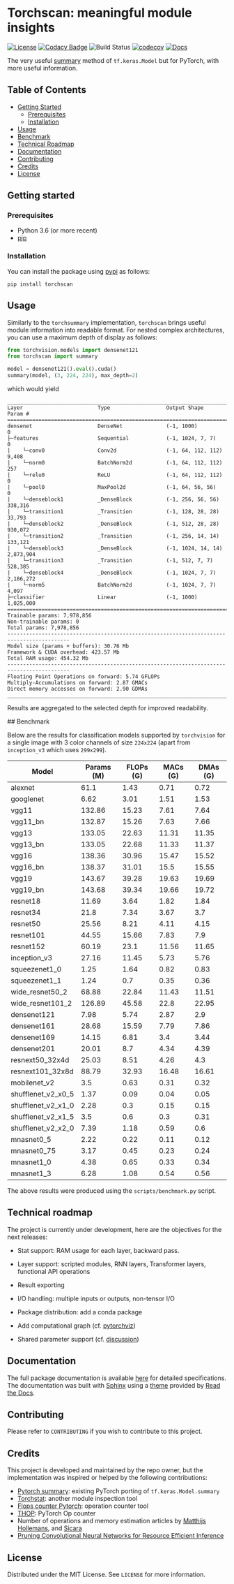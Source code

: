 
# Torchscan: meaningful module insights

[![License](https://img.shields.io/badge/License-MIT-brightgreen.svg)](LICENSE) [![Codacy Badge](https://api.codacy.com/project/badge/Grade/c38368837c2b4a91a59bed8b95c1c19c)](https://www.codacy.com/manual/frgfm/torch-scan?utm_source=github.com&amp;utm_medium=referral&amp;utm_content=frgfm/torch-scan&amp;utm_campaign=Badge_Grade)  ![Build Status](https://github.com/frgfm/torch-scan/workflows/python-package/badge.svg) [![codecov](https://codecov.io/gh/frgfm/torch-scan/branch/master/graph/badge.svg)](https://codecov.io/gh/frgfm/torch-scan) [![Docs](https://img.shields.io/badge/docs-available-blue.svg)](https://frgfm.github.io/torch-scan)

The very useful [summary](https://www.tensorflow.org/api_docs/python/tf/keras/Model#summary) method of `tf.keras.Model` but for PyTorch, with more useful information.



## Table of Contents

* [Getting Started](#getting-started)
  * [Prerequisites](#prerequisites)
  * [Installation](#installation)
* [Usage](#usage)
* [Benchmark](#benchmark)
* [Technical Roadmap](#technical-roadmap)
* [Documentation](#documentation)
* [Contributing](#contributing)
* [Credits](#credits)
* [License](#license)



## Getting started

### Prerequisites

- Python 3.6 (or more recent)
- [pip](https://pip.pypa.io/en/stable/)

### Installation

You can install the package using [pypi](https://pypi.org/project/torch-scan/) as follows:

```shell
pip install torchscan
```



## Usage

Similarly to the `torchsummary` implementation, `torchscan` brings useful module information into readable format. For nested complex architectures, you can use a maximum depth of display as follows:

```python
from torchvision.models import densenet121
from torchscan import summary

model = densenet121().eval().cuda()
summary(model, (3, 224, 224), max_depth=2)
```

which would yield

```shell
__________________________________________________________________________________________
Layer                        Type                  Output Shape              Param #        
==========================================================================================
densenet                     DenseNet              (-1, 1000)                0              
├─features                   Sequential            (-1, 1024, 7, 7)          0              
|    └─conv0                 Conv2d                (-1, 64, 112, 112)        9,408          
|    └─norm0                 BatchNorm2d           (-1, 64, 112, 112)        257            
|    └─relu0                 ReLU                  (-1, 64, 112, 112)        0              
|    └─pool0                 MaxPool2d             (-1, 64, 56, 56)          0              
|    └─denseblock1           _DenseBlock           (-1, 256, 56, 56)         338,316        
|    └─transition1           _Transition           (-1, 128, 28, 28)         33,793         
|    └─denseblock2           _DenseBlock           (-1, 512, 28, 28)         930,072        
|    └─transition2           _Transition           (-1, 256, 14, 14)         133,121        
|    └─denseblock3           _DenseBlock           (-1, 1024, 14, 14)        2,873,904      
|    └─transition3           _Transition           (-1, 512, 7, 7)           528,385        
|    └─denseblock4           _DenseBlock           (-1, 1024, 7, 7)          2,186,272      
|    └─norm5                 BatchNorm2d           (-1, 1024, 7, 7)          4,097          
├─classifier                 Linear                (-1, 1000)                1,025,000      
==========================================================================================
Trainable params: 7,978,856
Non-trainable params: 0
Total params: 7,978,856
------------------------------------------------------------------------------------------
Model size (params + buffers): 30.76 Mb
Framework & CUDA overhead: 423.57 Mb
Total RAM usage: 454.32 Mb
------------------------------------------------------------------------------------------
Floating Point Operations on forward: 5.74 GFLOPs
Multiply-Accumulations on forward: 2.87 GMACs
Direct memory accesses on forward: 2.90 GDMAs
__________________________________________________________________________________________
```

Results are aggregated to the selected depth for improved readability.



## Benchmark

Below are the results for classification models supported by `torchvision` for a single image with 3 color channels of size `224x224` (apart from  `inception_v3`   which uses `299x299`).

| Model              | Params (M) | FLOPs (G) | MACs (G) | DMAs (G) |
| ------------------ | ---------- | --------- | -------- | -------- |
| alexnet            | 61.1       | 1.43      | 0.71     | 0.72     |
| googlenet          | 6.62       | 3.01      | 1.51     | 1.53     |
| vgg11              | 132.86     | 15.23     | 7.61     | 7.64     |
| vgg11_bn           | 132.87     | 15.26     | 7.63     | 7.66     |
| vgg13              | 133.05     | 22.63     | 11.31    | 11.35    |
| vgg13_bn           | 133.05     | 22.68     | 11.33    | 11.37    |
| vgg16              | 138.36     | 30.96     | 15.47    | 15.52    |
| vgg16_bn           | 138.37     | 31.01     | 15.5     | 15.55    |
| vgg19              | 143.67     | 39.28     | 19.63    | 19.69    |
| vgg19_bn           | 143.68     | 39.34     | 19.66    | 19.72    |
| resnet18           | 11.69      | 3.64      | 1.82     | 1.84     |
| resnet34           | 21.8       | 7.34      | 3.67     | 3.7      |
| resnet50           | 25.56      | 8.21      | 4.11     | 4.15     |
| resnet101          | 44.55      | 15.66     | 7.83     | 7.9      |
| resnet152          | 60.19      | 23.1      | 11.56    | 11.65    |
| inception_v3       | 27.16      | 11.45     | 5.73     | 5.76     |
| squeezenet1_0      | 1.25       | 1.64      | 0.82     | 0.83     |
| squeezenet1_1      | 1.24       | 0.7       | 0.35     | 0.36     |
| wide_resnet50_2    | 68.88      | 22.84     | 11.43    | 11.51    |
| wide_resnet101_2   | 126.89     | 45.58     | 22.8     | 22.95    |
| densenet121        | 7.98       | 5.74      | 2.87     | 2.9      |
| densenet161        | 28.68      | 15.59     | 7.79     | 7.86     |
| densenet169        | 14.15      | 6.81      | 3.4      | 3.44     |
| densenet201        | 20.01      | 8.7       | 4.34     | 4.39     |
| resnext50_32x4d    | 25.03      | 8.51      | 4.26     | 4.3      |
| resnext101_32x8d   | 88.79      | 32.93     | 16.48    | 16.61    |
| mobilenet_v2       | 3.5        | 0.63      | 0.31     | 0.32     |
| shufflenet_v2_x0_5 | 1.37       | 0.09      | 0.04     | 0.05     |
| shufflenet_v2_x1_0 | 2.28       | 0.3       | 0.15     | 0.15     |
| shufflenet_v2_x1_5 | 3.5        | 0.6       | 0.3      | 0.31     |
| shufflenet_v2_x2_0 | 7.39       | 1.18      | 0.59     | 0.6      |
| mnasnet0_5         | 2.22       | 0.22      | 0.11     | 0.12     |
| mnasnet0_75        | 3.17       | 0.45      | 0.23     | 0.24     |
| mnasnet1_0         | 4.38       | 0.65      | 0.33     | 0.34     |
| mnasnet1_3         | 6.28       | 1.08      | 0.54     | 0.56     |

The above results were produced using the `scripts/benchmark.py` script.



## Technical roadmap

The project is currently under development, here are the objectives for the next releases:

- Stat support: RAM usage for each layer, backward pass.
- Layer support: scripted modules, RNN layers, Transformer layers, functional API operations
- Result exporting
- I/O handling: multiple inputs or outputs, non-tensor I/O

- Package distribution: add a conda package
- Add computational graph (cf. [pytorchviz](https://github.com/szagoruyko/pytorchviz))
- Shared parameter support (cf. [discussion](https://discuss.pytorch.org/t/repeated-model-layers-real-or-torchsummary-bug/26489))



## Documentation

The full package documentation is available [here](<https://frgfm.github.io/torch-scan/>) for detailed specifications. The documentation was built with [Sphinx](sphinx-doc.org) using a [theme](github.com/readthedocs/sphinx_rtd_theme) provided by [Read the Docs](readthedocs.org).



## Contributing

Please refer to `CONTRIBUTING` if you wish to contribute to this project.



## Credits

This project is developed and maintained by the repo owner, but the implementation was inspired or helped by the following contributions:

- [Pytorch summary](https://github.com/sksq96/pytorch-summary): existing PyTorch porting of `tf.keras.Model.summary`
- [Torchstat](https://github.com/Swall0w/torchstat): another module inspection tool
- [Flops counter Pytorch](https://github.com/sovrasov/flops-counter.pytorch): operation counter tool
- [THOP](https://github.com/Lyken17/pytorch-OpCounter): PyTorch Op counter
- Number of operations and memory estimation articles by [Matthijs Hollemans](https://machinethink.net/blog/how-fast-is-my-model/), and [Sicara](https://www.sicara.ai/blog/2019-28-10-deep-learning-memory-usage-and-pytorch-optimization-tricks)
- [Pruning Convolutional Neural Networks for Resource Efficient Inference](https://arxiv.org/abs/1611.06440)



## License

Distributed under the MIT License. See `LICENSE` for more information.